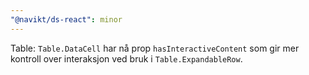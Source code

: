 ```yaml
---
"@navikt/ds-react": minor
---
```


Table: `Table.DataCell` har nå prop `hasInteractiveContent` som gir mer kontroll over interaksjon ved bruk i `Table.ExpandableRow`.
